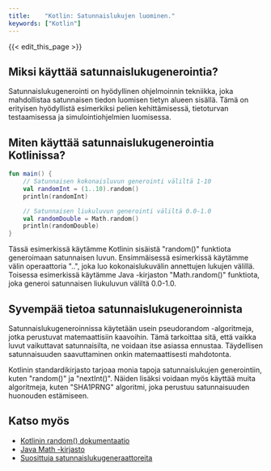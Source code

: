 ```yaml
---
title:    "Kotlin: Satunnaislukujen luominen."
keywords: ["Kotlin"]
---
```


{{< edit_this_page >}}

## Miksi käyttää satunnaislukugenerointia?

Satunnaislukugenerointi on hyödyllinen ohjelmoinnin tekniikka, joka mahdollistaa satunnaisen tiedon luomisen tietyn alueen sisällä. Tämä on erityisen hyödyllistä esimerkiksi pelien kehittämisessä, tietoturvan testaamisessa ja simulointiohjelmien luomisessa.

## Miten käyttää satunnaislukugenerointia Kotlinissa?

```Kotlin
fun main() {
    // Satunnaisen kokonaisluvun generointi väliltä 1-10
    val randomInt = (1..10).random()
    println(randomInt)

    // Satunnaisen liukuluvun generointi väliltä 0.0-1.0
    val randomDouble = Math.random()
    println(randomDouble)
}
```

Tässä esimerkissä käytämme Kotlinin sisäistä "random()" funktiota generoimaan satunnaisen luvun. Ensimmäisessä esimerkissä käytämme välin operaattoria "..", joka luo kokonaislukuvälin annettujen lukujen välillä. Toisessa esimerkissä käytämme Java -kirjaston "Math.random()" funktiota, joka generoi satunnaisen liukuluvun väliltä 0.0-1.0.

## Syvempää tietoa satunnaislukugeneroinnista

Satunnaislukugeneroinnissa käytetään usein pseudorandom -algoritmeja, jotka perustuvat matemaattisiin kaavoihin. Tämä tarkoittaa sitä, että vaikka luvut vaikuttavat satunnaisilta, ne voidaan itse asiassa ennustaa. Täydellisen satunnaisuuden saavuttaminen onkin matemaattisesti mahdotonta.

Kotlinin standardikirjasto tarjoaa monia tapoja satunnaislukujen generointiin, kuten "random()" ja "nextInt()". Näiden lisäksi voidaan myös käyttää muita algoritmeja, kuten "SHA1PRNG" algoritmi, joka perustuu satunnaisuuden huonouden estämiseen.

## Katso myös

- [Kotlinin random() dokumentaatio](https://kotlinlang.org/api/latest/jvm/stdlib/kotlin.random/-random/) 
- [Java Math -kirjasto](https://docs.oracle.com/javase/8/docs/api/java/lang/Math.html)
- [Suosittuja satunnaislukugeneraattoreita](https://en.wikipedia.org/wiki/List_of_random_number_generators)